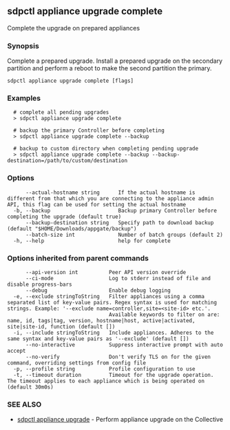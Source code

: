 ## sdpctl appliance upgrade complete

Complete the upgrade on prepared appliances

### Synopsis

Complete a prepared upgrade.
Install a prepared upgrade on the secondary partition
and perform a reboot to make the second partition the primary.

```
sdpctl appliance upgrade complete [flags]
```

### Examples

```
  # complete all pending upgrades
  > sdpctl appliance upgrade complete

  # backup the primary Controller before completing
  > sdpctl appliance upgrade complete --backup

  # backup to custom directory when completing pending upgrade
  > sdpctl appliance upgrade complete --backup --backup-destination=/path/to/custom/destination
```

### Options

```
      --actual-hostname string      If the actual hostname is different from that which you are connecting to the appliance admin API, this flag can be used for setting the actual hostname
  -b, --backup                      Backup primary Controller before completing the upgrade (default true)
      --backup-destination string   Specify path to download backup (default "$HOME/Downloads/appgate/backup")
      --batch-size int              Number of batch groups (default 2)
  -h, --help                        help for complete
```

### Options inherited from parent commands

```
      --api-version int          Peer API version override
      --ci-mode                  Log to stderr instead of file and disable progress-bars
      --debug                    Enable debug logging
  -e, --exclude stringToString   Filter appliances using a comma separated list of key-value pairs. Regex syntax is used for matching strings. Example: '--exclude name=controller,site=<site-id> etc.'.
                                 Available keywords to filter on are: name, id, tags|tag, version, hostname|host, active|activated, site|site-id, function (default [])
  -i, --include stringToString   Include appliances. Adheres to the same syntax and key-value pairs as '--exclude' (default [])
      --no-interactive           Suppress interactive prompt with auto accept
      --no-verify                Don't verify TLS on for the given command, overriding settings from config file
  -p, --profile string           Profile configuration to use
  -t, --timeout duration         Timeout for the upgrade operation. The timeout applies to each appliance which is being operated on (default 30m0s)
```

### SEE ALSO

* [sdpctl appliance upgrade](sdpctl_appliance_upgrade.md)	 - Perform appliance upgrade on the Collective

